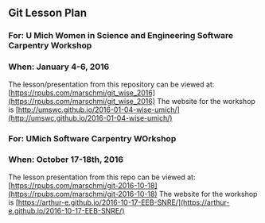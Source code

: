 ##  Git Lesson Plan 


### For: U Mich Women in Science and Engineering Software Carpentry Workshop  
### When: January 4-6, 2016
The lesson/presentation from this repository can be viewed at: [https://rpubs.com/marschmi/git_wise_2016](https://rpubs.com/marschmi/git_wise_2016)
The website for the workshop is [http://umswc.github.io/2016-01-04-wise-umich/](http://umswc.github.io/2016-01-04-wise-umich/)

### For: UMich Software Carpentry WOrkshop
### When: October 17-18th, 2016
The lesson presentation from this repo can be viewed at: [https://rpubs.com/marschmi/git-2016-10-18](https://rpubs.com/marschmi/git-2016-10-18)
The website for the workshop is [https://arthur-e.github.io/2016-10-17-EEB-SNRE/](https://arthur-e.github.io/2016-10-17-EEB-SNRE/)
